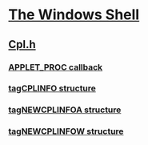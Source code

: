 # [The Windows Shell](../_shell/index.md)
## [Cpl.h](index.md)
### [APPLET_PROC callback](../cpl/nc-cpl-applet_proc.md)
### [tagCPLINFO structure](../cpl/ns-cpl-tagcplinfo.md)
### [tagNEWCPLINFOA structure](../cpl/ns-cpl-tagnewcplinfoa.md)
### [tagNEWCPLINFOW structure](../cpl/ns-cpl-tagnewcplinfow.md)
